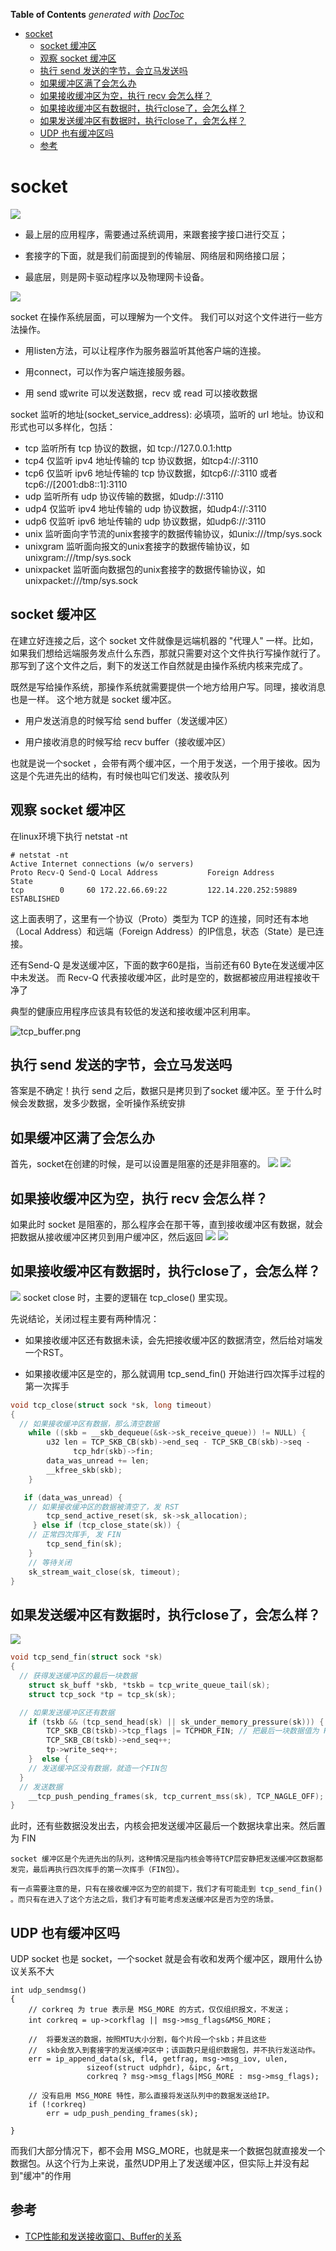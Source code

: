 <!-- START doctoc generated TOC please keep comment here to allow auto update -->
<!-- DON'T EDIT THIS SECTION, INSTEAD RE-RUN doctoc TO UPDATE -->
**Table of Contents**  *generated with [DocToc](https://github.com/thlorenz/doctoc)*

- [socket](#socket)
  - [socket 缓冲区](#socket-%E7%BC%93%E5%86%B2%E5%8C%BA)
  - [观察 socket 缓冲区](#%E8%A7%82%E5%AF%9F-socket-%E7%BC%93%E5%86%B2%E5%8C%BA)
  - [执行 send 发送的字节，会立马发送吗](#%E6%89%A7%E8%A1%8C-send-%E5%8F%91%E9%80%81%E7%9A%84%E5%AD%97%E8%8A%82%E4%BC%9A%E7%AB%8B%E9%A9%AC%E5%8F%91%E9%80%81%E5%90%97)
  - [如果缓冲区满了会怎么办](#%E5%A6%82%E6%9E%9C%E7%BC%93%E5%86%B2%E5%8C%BA%E6%BB%A1%E4%BA%86%E4%BC%9A%E6%80%8E%E4%B9%88%E5%8A%9E)
  - [如果接收缓冲区为空，执行 recv 会怎么样？](#%E5%A6%82%E6%9E%9C%E6%8E%A5%E6%94%B6%E7%BC%93%E5%86%B2%E5%8C%BA%E4%B8%BA%E7%A9%BA%E6%89%A7%E8%A1%8C-recv-%E4%BC%9A%E6%80%8E%E4%B9%88%E6%A0%B7)
  - [如果接收缓冲区有数据时，执行close了，会怎么样？](#%E5%A6%82%E6%9E%9C%E6%8E%A5%E6%94%B6%E7%BC%93%E5%86%B2%E5%8C%BA%E6%9C%89%E6%95%B0%E6%8D%AE%E6%97%B6%E6%89%A7%E8%A1%8Cclose%E4%BA%86%E4%BC%9A%E6%80%8E%E4%B9%88%E6%A0%B7)
  - [如果发送缓冲区有数据时，执行close了，会怎么样？](#%E5%A6%82%E6%9E%9C%E5%8F%91%E9%80%81%E7%BC%93%E5%86%B2%E5%8C%BA%E6%9C%89%E6%95%B0%E6%8D%AE%E6%97%B6%E6%89%A7%E8%A1%8Cclose%E4%BA%86%E4%BC%9A%E6%80%8E%E4%B9%88%E6%A0%B7)
  - [UDP 也有缓冲区吗](#udp-%E4%B9%9F%E6%9C%89%E7%BC%93%E5%86%B2%E5%8C%BA%E5%90%97)
  - [参考](#%E5%8F%82%E8%80%83)

<!-- END doctoc generated TOC please keep comment here to allow auto update -->

# socket

![](.asset/img/.socket_images/ip_internet.png)
- 最上层的应用程序，需要通过系统调用，来跟套接字接口进行交互；

- 套接字的下面，就是我们前面提到的传输层、网络层和网络接口层；

- 最底层，则是网卡驱动程序以及物理网卡设备。

![](.asset/img/.socket_images/ip_socket_process.png)

socket 在操作系统层面，可以理解为一个文件。 我们可以对这个文件进行一些方法操作。

- 用listen方法，可以让程序作为服务器监听其他客户端的连接。

- 用connect，可以作为客户端连接服务器。

- 用 send 或write 可以发送数据，recv 或 read 可以接收数据


socket 监听的地址(socket_service_address): 必填项，监听的 url 地址。协议和形式也可以多样化，包括：
- tcp 监听所有 tcp 协议的数据，如 tcp://127.0.0.1:http
- tcp4 仅监听 ipv4 地址传输的 tcp 协议数据，如tcp4://:3110
- tcp6 仅监听 ipv6 地址传输的 tcp 协议数据，如tcp6://:3110 或者 tcp6://[2001:db8::1]:3110
- udp 监听所有 udp 协议传输的数据，如udp://:3110
- udp4 仅监听 ipv4 地址传输的 udp 协议数据，如udp4://:3110
- udp6 仅监听 ipv6 地址传输的 udp 协议数据，如udp6://:3110
- unix 监听面向字节流的unix套接字的数据传输协议，如unix:///tmp/sys.sock
- unixgram 监听面向报文的unix套接字的数据传输协议，如unixgram:///tmp/sys.sock
- unixpacket 监听面向数据包的unix套接字的数据传输协议，如unixpacket:///tmp/sys.sock



## socket 缓冲区

在建立好连接之后，这个 socket 文件就像是远端机器的 "代理人" 一样。比如，如果我们想给远端服务发点什么东西，那就只需要对这个文件执行写操作就行了。
那写到了这个文件之后，剩下的发送工作自然就是由操作系统内核来完成了。

既然是写给操作系统，那操作系统就需要提供一个地方给用户写。同理，接收消息也是一样。 这个地方就是 socket 缓冲区。
    
- 用户发送消息的时候写给 send buffer（发送缓冲区）
    
- 用户接收消息的时候写给 recv buffer（接收缓冲区）
    
也就是说一个socket ，会带有两个缓冲区，一个用于发送，一个用于接收。因为这是个先进先出的结构，有时候也叫它们发送、接收队列

## 观察 socket 缓冲区

在linux环境下执行 netstat -nt 
```shell
# netstat -nt
Active Internet connections (w/o servers)
Proto Recv-Q Send-Q Local Address           Foreign Address         State      
tcp        0     60 172.22.66.69:22         122.14.220.252:59889    ESTABLISHED

```
这上面表明了，这里有一个协议（Proto）类型为 TCP 的连接，同时还有本地（Local Address）和远端（Foreign Address）的IP信息，状态（State）是已连接。

还有Send-Q 是发送缓冲区，下面的数字60是指，当前还有60 Byte在发送缓冲区中未发送。
而 Recv-Q 代表接收缓冲区，此时是空的，数据都被应用进程接收干净了

典型的健康应用程序应该具有较低的发送和接收缓冲区利用率。

![tcp_buffer.png](tcp_buffer.png)

## 执行 send 发送的字节，会立马发送吗


答案是不确定！执行 send 之后，数据只是拷贝到了socket 缓冲区。至 于什么时候会发数据，发多少数据，全听操作系统安排

## 如果缓冲区满了会怎么办
首先，socket在创建的时候，是可以设置是阻塞的还是非阻塞的。
![](.asset/img/.socket_images/send_block.png)
![](.asset/img/.socket_images/send_nonblock.png)

## 如果接收缓冲区为空，执行 recv 会怎么样？
如果此时 socket 是阻塞的，那么程序会在那干等，直到接收缓冲区有数据，就会把数据从接收缓冲区拷贝到用户缓冲区，然后返回
![](.asset/img/.socket_images/recv_block.png)
![](.asset/img/.socket_images/recv_nonblock.png)

## 如果接收缓冲区有数据时，执行close了，会怎么样？
![](.asset/img/.socket_images/recvbuf_nonEmpty.png)
socket close 时，主要的逻辑在 tcp_close() 里实现。

先说结论，关闭过程主要有两种情况：

- 如果接收缓冲区还有数据未读，会先把接收缓冲区的数据清空，然后给对端发一个RST。
    
- 如果接收缓冲区是空的，那么就调用 tcp_send_fin() 开始进行四次挥手过程的第一次挥手

```C
void tcp_close(struct sock *sk, long timeout)
{
  // 如果接收缓冲区有数据，那么清空数据
    while ((skb = __skb_dequeue(&sk->sk_receive_queue)) != NULL) {
        u32 len = TCP_SKB_CB(skb)->end_seq - TCP_SKB_CB(skb)->seq -
              tcp_hdr(skb)->fin;
        data_was_unread += len;
        __kfree_skb(skb);
    }

   if (data_was_unread) {
    // 如果接收缓冲区的数据被清空了，发 RST
        tcp_send_active_reset(sk, sk->sk_allocation);
     } else if (tcp_close_state(sk)) {
    // 正常四次挥手, 发 FIN
        tcp_send_fin(sk);
    }
    // 等待关闭
    sk_stream_wait_close(sk, timeout);
}
```
## 如果发送缓冲区有数据时，执行close了，会怎么样？
![](.asset/img/.socket_images/sendbuf_nonEmpty.png)
```c
void tcp_send_fin(struct sock *sk)
{
  // 获得发送缓冲区的最后一块数据
    struct sk_buff *skb, *tskb = tcp_write_queue_tail(sk);
    struct tcp_sock *tp = tcp_sk(sk);

  // 如果发送缓冲区还有数据
    if (tskb && (tcp_send_head(sk) || sk_under_memory_pressure(sk))) {
        TCP_SKB_CB(tskb)->tcp_flags |= TCPHDR_FIN; // 把最后一块数据值为 FIN 
        TCP_SKB_CB(tskb)->end_seq++;
        tp->write_seq++;
    }  else {
    // 发送缓冲区没有数据，就造一个FIN包
  }
  // 发送数据
    __tcp_push_pending_frames(sk, tcp_current_mss(sk), TCP_NAGLE_OFF);
}
```
此时，还有些数据没发出去，内核会把发送缓冲区最后一个数据块拿出来。然后置为 FIN

    socket 缓冲区是个先进先出的队列，这种情况是指内核会等待TCP层安静把发送缓冲区数据都发完，最后再执行四次挥手的第一次挥手（FIN包）。
    
    有一点需要注意的是，只有在接收缓冲区为空的前提下，我们才有可能走到 tcp_send_fin() 。而只有在进入了这个方法之后，我们才有可能考虑发送缓冲区是否为空的场景。

## UDP 也有缓冲区吗
UDP socket 也是 socket，一个socket 就是会有收和发两个缓冲区，跟用什么协议关系不大
```shell
int udp_sendmsg()
{
    // corkreq 为 true 表示是 MSG_MORE 的方式，仅仅组织报文，不发送；
    int corkreq = up->corkflag || msg->msg_flags&MSG_MORE；

    //  将要发送的数据，按照MTU大小分割，每个片段一个skb；并且这些
    //  skb会放入到套接字的发送缓冲区中；该函数只是组织数据包，并不执行发送动作。
    err = ip_append_data(sk, fl4, getfrag, msg->msg_iov, ulen,
                 sizeof(struct udphdr), &ipc, &rt,
                 corkreq ? msg->msg_flags|MSG_MORE : msg->msg_flags);

    // 没有启用 MSG_MORE 特性，那么直接将发送队列中的数据发送给IP。 
    if (!corkreq)
        err = udp_push_pending_frames(sk);

}
```

而我们大部分情况下，都不会用  MSG_MORE，也就是来一个数据包就直接发一个数据包。从这个行为上来说，虽然UDP用上了发送缓冲区，但实际上并没有起到"缓冲"的作用



## 参考


- [TCP性能和发送接收窗口、Buffer的关系](https://www.cnblogs.com/Chary/articles/17669280.html)